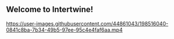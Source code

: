 ## Welcome to Intertwine!



https://user-images.githubusercontent.com/44861043/198516040-0841c8ba-7b34-49b5-97ee-95c4e4faf6aa.mp4

